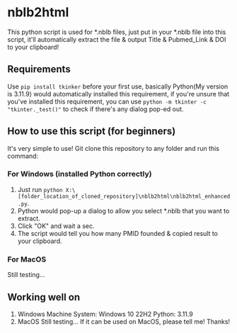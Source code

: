 # nblb2html
This python script is used for *.nblb files, just put in your *.nblb file into this script, it'll automatically extract the file &amp; output Title &amp; Pubmed_Link &amp; DOI to your clipboard!
## Requirements ##
Use ``pip install tkinker`` before your first use, basically Python(My version is 3.11.9) would automatically installed this requirement, if you're unsure that you've installed this requirement, you can use ``python -m tkinter -c "tkinter._test()"`` to check if there's any dialog pop-ed out.

## How to use this script (for beginners) ##
It's very simple to use! Git clone this repository to any folder and run this command:

### For Windows (installed Python correctly) ###
1. Just run ``python X:\[folder_location_of_cloned_repository]\nblb2html\nblb2html_enhanced.py``.
2. Python would pop-up a dialog to allow you select *.nblb that you want to extract.
3. Click "OK" and wait a sec.
4. The script would tell you how many PMID founded & copied result to your clipboard.

### For MacOS ###
Still testing...


## Working well on ##
1. Windows Machine
   System: Windows 10 22H2
   Python: 3.11.9
2. MacOS
   Still testing... If it can be used on MacOS, please tell me! Thanks!
